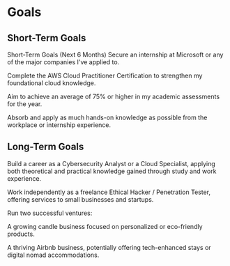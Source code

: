 # Goals

## Short-Term Goals
Short-Term Goals (Next 6 Months)
Secure an internship at Microsoft or any of the major companies I've applied to.

Complete the AWS Cloud Practitioner Certification to strengthen my foundational cloud knowledge.

Aim to achieve an average of 75% or higher in my academic assessments for the year.

Absorb and apply as much hands-on knowledge as possible from the workplace or internship experience.

## Long-Term Goals
Build a career as a Cybersecurity Analyst or a Cloud Specialist, applying both theoretical and practical knowledge gained through study and work experience.

Work independently as a freelance Ethical Hacker / Penetration Tester, offering services to small businesses and startups.

Run two successful ventures:

A growing candle business focused on personalized or eco-friendly products.

A thriving Airbnb business, potentially offering tech-enhanced stays or digital nomad accommodations.
